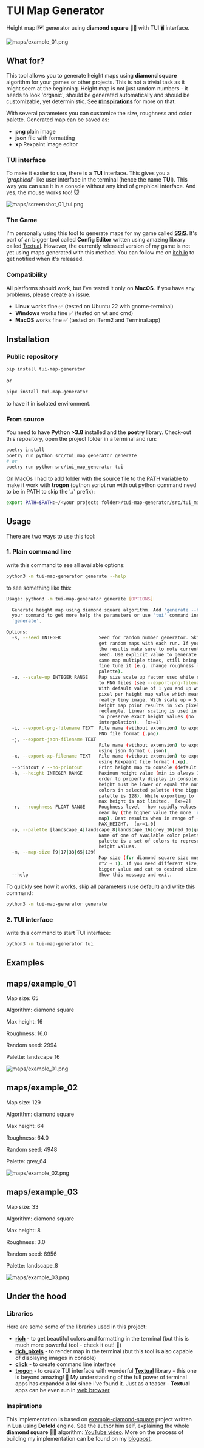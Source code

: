 # TUI Map Generator

Height map 🗺 generator using **diamond square** 💎🔷 with TUI 🖥️ interface.

![maps/example_01.png](https://raw.githubusercontent.com/HubertReX/tui-map-generator/main/maps/example_01.png)

## What for?

This tool allows you to generate height maps using **diamond square** algorithm for your games or other projects. This is not a trivial task as it might seem at the beginning. Height map is not just random numbers - it needs to look 'organic', should be generated automatically and should be customizable, yet deterministic. See [**#Inspirations**](#inspirations) for more on that.

With several parameters you can customize the size, roughness and color palette. Generated map can be saved as:

- **png** plain image
- **json** file with formatting
- **xp** Rexpaint image editor

### TUI interface

To make it easier to use, there is a **TUI** interface. This gives you a '_graphical_'-like user interface in the terminal (hence the name **TUI**). This way you can use it in a console without any kind of graphical interface. And yes, the mouse works too! 🐭

![maps/screenshot_01_tui.png](https://raw.githubusercontent.com/HubertReX/tui-map-generator/main/maps/screenshot_01_tui.png)

### The Game

I'm personally using this tool to generate maps for my game called [**SSiS**](https://hubertnafalski.itch.io/ssis). It's part of an bigger tool called **Config Editor** written using amazing library called [Textual](https://textual.textualize.io/). However, the currently released version of my game is not yet using maps generated with this method. You can follow me on [itch.io](https://hubertnafalski.itch.io) to get notified when it's released.

### Compatibility

All platforms should work, but I've tested it only on **MacOS**. If you have any problems, please create an issue.

- **Linux** works fine ✅ (tested on Ubuntu 22 with gnome-terminal)
- **Windows** works fine ✅ (tested on wt and cmd)
- **MacOS** works fine ✅ (tested on iTerm2 and Terminal.app)

## Installation

### Public repository

```bash
pip install tui-map-generator
```

or

```bash
pipx install tui-map-generator
```

to have it in isolated environment.

### From source

You need to have **Python >3.8** installed and the **poetry** library. Check-out this repository, open the project folder in a terminal and run:

```bash
poetry install
poetry run python src/tui_map_generator generate
# or
poetry run python src/tui_map_generator tui
```

On MacOs I had to add folder with the source file to the PATH variable to make it work with **trogon** (python script run with out python command need to be in PATH to skip the './' prefix):

```bash
export PATH=$PATH:~/<your projects folder>/tui-map-generator/src/tui_map_generator
```

## Usage

There are two ways to use this tool:

### 1. Plain command line

write this command to see all available options:

```bash
python3 -m tui-map-generator generate --help
```

to see something like this:

```bash
Usage: python3 -m tui-map-generator generate [OPTIONS]

  Generate height map using diamond square algorithm. Add 'generate --help' to
  your command to get more help the parameters or use 'tui' command instead
  'generate'.

Options:
  -s, --seed INTEGER              Seed for random number generator. Skip to
                                  get random maps with each run. If you like
                                  the results make sure to note currently used
                                  seed. Use explicit value to generate the
                                  same map multiple times, still being able to
                                  fine tune it (e.g. change roughness level or
                                  palette).
  -u, --scale-up INTEGER RANGE    Map size scale up factor used while saving
                                  to PNG files (see --export-png-filename).
                                  With default value of 1 you end up with one
                                  pixel per height map value which means a
                                  really tiny image. With scale up = 5, each
                                  height map point results in 5x5 pixels
                                  rectangle. Linear scaling is used in order
                                  to preserve exact height values (no
                                  interpolation).  [x>=1]
  -i, --export-png-filename TEXT  File name (without extension) to export map
                                  PNG file format (.png).
  -j, --export-json-filename TEXT
                                  File name (without extension) to export map
                                  using json format (.json).
  -x, --export-xp-filename TEXT   File name (without extension) to export map
                                  using Rexpaint file format (.xp).
  --printout / --no-printout      Print height map to console (default True).
  -h, --height INTEGER RANGE      Maximum height value (min is always 1). In
                                  order to properly display in console, max
                                  height must be lower or equal the number of
                                  colors in selected palette (the biggest
                                  palette is 128). While exporting to files,
                                  max height is not limited.  [x>=2]
  -r, --roughness FLOAT RANGE     Roughness level - how rapidly values change
                                  near by (the higher value the more 'ragged'
                                  map). Best results when in range of ~3.0 to
                                  MAX_HEIGHT.  [x>=1.0]
  -p, --palette [landscape_4|landscape_8|landscape_16|grey_16|red_16|green_16|blue_16|yellow_16|magenta_16|cyan_16|grey_32|grey_64|grey_128]
                                  Name of one of available color palettes. A
                                  palette is a set of colors to represent map
                                  height values.
  -m, --map-size [9|17|33|65|129]
                                  Map size (for diamond square size must be
                                  n^2 + 1). If you need different size, pick
                                  bigger value and cut to desired size.
  --help                          Show this message and exit.
```

To quickly see how it works, skip all parameters (use default) and write this command:

```bash
python3 -m tui-map-generator generate
```

### 2. TUI interface

write this command to start TUI interface:

```bash
python3 -m tui-map-generator tui
```

## Examples

## maps/example_01

Map size: 65

Algorithm: diamond square

Max height: 16

Roughness: 16.0

Random seed: 2994

Palette: landscape_16

![maps/example_01.png](https://raw.githubusercontent.com/HubertReX/tui-map-generator/main/maps/example_01.png)

## maps/example_02

Map size: 129

Algorithm: diamond square

Max height: 64

Roughness: 64.0

Random seed: 4948

Palette: grey_64

![maps/example_02.png](https://raw.githubusercontent.com/HubertReX/tui-map-generator/main/maps/example_02.png)

## maps/example_03

Map size: 33

Algorithm: diamond square

Max height: 8

Roughness: 3.0

Random seed: 6956

Palette: landscape_8

![maps/example_03.png](https://raw.githubusercontent.com/HubertReX/tui-map-generator/main/maps/example_03.png)

## Under the hood

### Libraries

Here are some some of the libraries used in this project:

- [**rich**](https://pypi.org/project/rich/) - to get beautiful colors and formatting in the terminal (but this is much more powerful tool - check it out! 🚀)
- [**rich_pixels**](https://pypi.org/project/rich-pixels/) - to render map in the terminal (but this tool is also capable of displaying images in console)
- [**click**](https://pypi.org/project/click/) - to create command line interface
- [**trogon**](https://pypi.org/project/trogon/) - to create TUI interface with wonderful [**Textual**](https://textual.textualize.io/) library - this one is beyond amazing! 🤯 My understanding of the full power of terminal apps has expanded a lot since I've found it. Just as a teaser - **Textual** apps can be even run in [web browser](https://pypi.org/project/textual_web/)

### Inspirations

This implementation is based on [example-diamond-square](https://github.com/klaytonkowalski/example-diamond-square) project written in **Lua** using **Defold** engine. See the author him self, explaining the whole **diamond square** 💎🔷 algorithm: [YouTube video](https://www.youtube.com/watch?v=4GuAV1PnurU&ab_channel=WhiteBoxDev). More on the process of building my implementation can be found on my [blogpost](https://hubertnafalski.itch.io/ssis/devlog/618072/002-detours-in-the-game-development).
